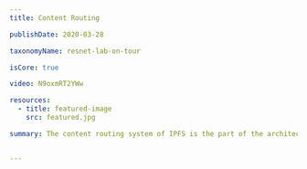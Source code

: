 ```yaml
---
title: Content Routing

publishDate: 2020-03-28

taxonomyName: resnet-lab-on-tour

isCore: true

video: N9oxmRT2YWw

resources:
  - title: featured-image
    src: featured.jpg

summary: The content routing system of IPFS is the part of the architecture that discovers content in the network. It is considered by many as the most important part of the architecture, as well as the one with the most open research questions. Come to learn the protocol settings and algorithmics of IPFS’s mighty DHT and the rest of the content routing systems of IPFS.


---
```

